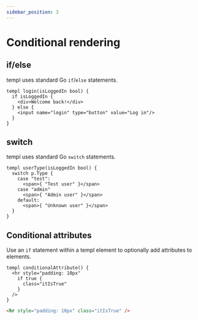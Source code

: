 ```yaml
---
sidebar_position: 3
---
```


# Conditional rendering

## if/else

templ uses standard Go `if`/`else` statements.

```templ
templ login(isLoggedIn bool) {
  if isLoggedIn {
    <div>Welcome back!</div>
  } else {
    <input name="login" type="button" value="Log in"/>
  }
}
```

## switch

templ uses standard Go `switch` statements.

```templ
templ userType(isLoggedIn bool) {
  switch p.Type {
    case "test":
      <span>{ "Test user" }</span>
    case "admin"
      <span>{ "Admin user" }</span>
    default:
      <span>{ "Unknown user" }</span>
  }
}
```

## Conditional attributes

Use an `if` statement within a templ element to optionally add attributes to elements.

```templ
templ conditionalAttribute() {
  <hr style="padding: 10px" 
    if true {
      class="itIsTrue"
    }
  />
}
```

```html
<hr style="padding: 10px" class="itIsTrue" />
```
